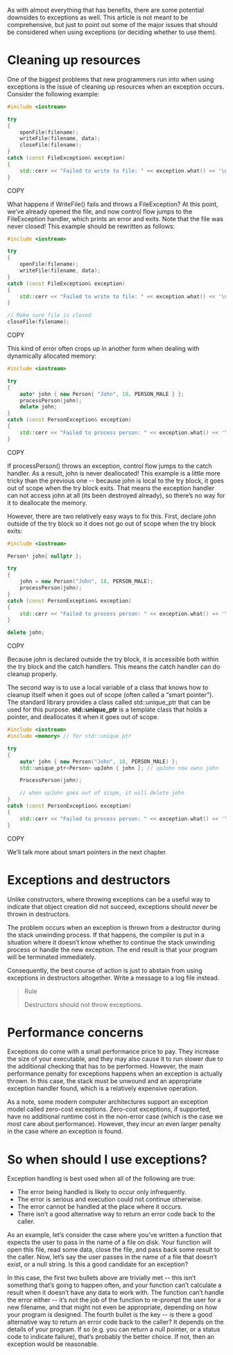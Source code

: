 As with almost everything that has benefits, there are some potential downsides to exceptions as well. This article is not meant to be comprehensive, but just to point out some of the major issues that should be considered when using exceptions (or deciding whether to use them).

# **Cleaning up resources**

One of the biggest problems that new programmers run into when using exceptions is the issue of cleaning up resources when an exception occurs. Consider the following example:

```cpp
#include <iostream>

try
{
    openFile(filename);
    writeFile(filename, data);
    closeFile(filename);
}
catch (const FileException& exception)
{
    std::cerr << "Failed to write to file: " << exception.what() << '\n';
}
```

COPY

What happens if WriteFile() fails and throws a FileException? At this point, we’ve already opened the file, and now control flow jumps to the FileException handler, which prints an error and exits. Note that the file was never closed! This example should be rewritten as follows:

```cpp
#include <iostream>

try
{
    openFile(filename);
    writeFile(filename, data);
}
catch (const FileException& exception)
{
    std::cerr << "Failed to write to file: " << exception.what() << '\n';
}

// Make sure file is closed
closeFile(filename);
```

COPY

This kind of error often crops up in another form when dealing with dynamically allocated memory:

```cpp
#include <iostream>

try
{
    auto* john { new Person{ "John", 18, PERSON_MALE } };
    processPerson(john);
    delete john;
}
catch (const PersonException& exception)
{
    std::cerr << "Failed to process person: " << exception.what() << '\n';
}
```

COPY

If processPerson() throws an exception, control flow jumps to the catch handler. As a result, john is never deallocated! This example is a little more tricky than the previous one -- because john is local to the try block, it goes out of scope when the try block exits. That means the exception handler can not access john at all (its been destroyed already), so there’s no way for it to deallocate the memory.

However, there are two relatively easy ways to fix this. First, declare john outside of the try block so it does not go out of scope when the try block exits:

```cpp
#include <iostream>

Person* john{ nullptr };

try
{
    john = new Person("John", 18, PERSON_MALE);
    processPerson(john);
}
catch (const PersonException& exception)
{
    std::cerr << "Failed to process person: " << exception.what() << '\n';
}

delete john;
```

COPY

Because john is declared outside the try block, it is accessible both within the try block and the catch handlers. This means the catch handler can do cleanup properly.

The second way is to use a local variable of a class that knows how to cleanup itself when it goes out of scope (often called a “smart pointer”). The standard library provides a class called std::unique_ptr that can be used for this purpose. **std::unique_ptr** is a template class that holds a pointer, and deallocates it when it goes out of scope.

```cpp
#include <iostream>
#include <memory> // for std::unique_ptr

try
{
    auto* john { new Person("John", 18, PERSON_MALE) };
    std::unique_ptr<Person> upJohn { john }; // upJohn now owns john

    ProcessPerson(john);

    // when upJohn goes out of scope, it will delete john
}
catch (const PersonException& exception)
{
    std::cerr << "Failed to process person: " << exception.what() << '\n';
}
```

COPY

We’ll talk more about smart pointers in the next chapter.

# **Exceptions and destructors**

Unlike constructors, where throwing exceptions can be a useful way to indicate that object creation did not succeed, exceptions should *never* be thrown in destructors.

The problem occurs when an exception is thrown from a destructor during the stack unwinding process. If that happens, the compiler is put in a situation where it doesn’t know whether to continue the stack unwinding process or handle the new exception. The end result is that your program will be terminated immediately.

Consequently, the best course of action is just to abstain from using exceptions in destructors altogether. Write a message to a log file instead.

> Rule
>
> Destructors should not throw exceptions.

# **Performance concerns**

Exceptions do come with a small performance price to pay. They increase the size of your executable, and they may also cause it to run slower due to the additional checking that has to be performed. However, the main performance penalty for exceptions happens when an exception is actually thrown. In this case, the stack must be unwound and an appropriate exception handler found, which is a relatively expensive operation.

As a note, some modern computer architectures support an exception model called zero-cost exceptions. Zero-cost exceptions, if supported, have no additional runtime cost in the non-error case (which is the case we most care about performance). However, they incur an even larger penalty in the case where an exception is found.

# **So when should I use exceptions?**



Exception handling is best used when all of the following are true:

- The error being handled is likely to occur only infrequently.
- The error is serious and execution could not continue otherwise.
- The error cannot be handled at the place where it occurs.
- There isn’t a good alternative way to return an error code back to the caller.

As an example, let’s consider the case where you’ve written a function that expects the user to pass in the name of a file on disk. Your function will open this file, read some data, close the file, and pass back some result to the caller. Now, let’s say the user passes in the name of a file that doesn’t exist, or a null string. Is this a good candidate for an exception?

In this case, the first two bullets above are trivially met -- this isn’t something that’s going to happen often, and your function can’t calculate a result when it doesn’t have any data to work with. The function can’t handle the error either -- it’s not the job of the function to re-prompt the user for a new filename, and that might not even be appropriate, depending on how your program is designed. The fourth bullet is the key -- is there a good alternative way to return an error code back to the caller? It depends on the details of your program. If so (e.g. you can return a null pointer, or a status code to indicate failure), that’s probably the better choice. If not, then an exception would be reasonable.

[
  ](https://www.learncpp.com/cpp-tutorial/exception-specifications-and-noexcept/)